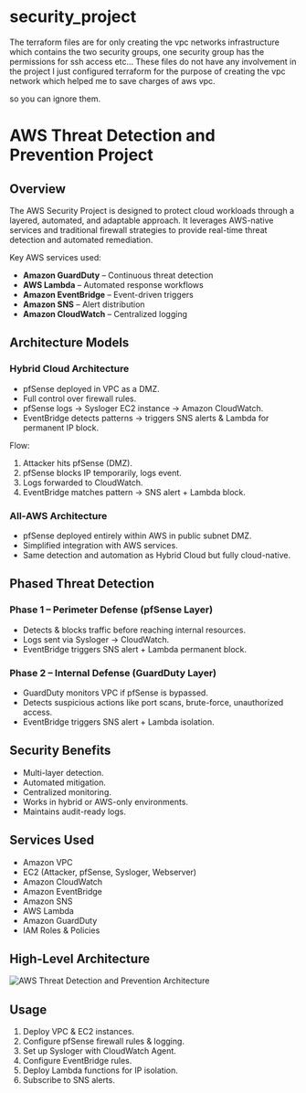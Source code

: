 # security_project

The terraform files are for only creating the vpc networks infrastructure which contains the two security groups, one security group has the permissions for ssh access etc...
These files do not have any involvement in the project I just configured terraform for the purpose of creating the vpc  network which helped me to save charges of aws vpc.

so you can ignore them.

# AWS Threat Detection and Prevention Project

## Overview

The AWS Security Project is designed to protect cloud workloads through a layered, automated, and adaptable approach. It leverages AWS-native services and traditional firewall strategies to provide real-time threat detection and automated remediation.

Key AWS services used:

* **Amazon GuardDuty** – Continuous threat detection
* **AWS Lambda** – Automated response workflows
* **Amazon EventBridge** – Event-driven triggers
* **Amazon SNS** – Alert distribution
* **Amazon CloudWatch** – Centralized logging

## Architecture Models

### Hybrid Cloud Architecture

* pfSense deployed in VPC as a DMZ.
* Full control over firewall rules.
* pfSense logs → Sysloger EC2 instance → Amazon CloudWatch.
* EventBridge detects patterns → triggers SNS alerts & Lambda for permanent IP block.

Flow:

1. Attacker hits pfSense (DMZ).
2. pfSense blocks IP temporarily, logs event.
3. Logs forwarded to CloudWatch.
4. EventBridge matches pattern → SNS alert + Lambda block.

### All-AWS Architecture

* pfSense deployed entirely within AWS in public subnet DMZ.
* Simplified integration with AWS services.
* Same detection and automation as Hybrid Cloud but fully cloud-native.

## Phased Threat Detection

### Phase 1 – Perimeter Defense (pfSense Layer)

* Detects & blocks traffic before reaching internal resources.
* Logs sent via Sysloger → CloudWatch.
* EventBridge triggers SNS alert + Lambda permanent block.

### Phase 2 – Internal Defense (GuardDuty Layer)

* GuardDuty monitors VPC if pfSense is bypassed.
* Detects suspicious actions like port scans, brute-force, unauthorized access.
* EventBridge triggers SNS alert + Lambda isolation.

## Security Benefits

* Multi-layer detection.
* Automated mitigation.
* Centralized monitoring.
* Works in hybrid or AWS-only environments.
* Maintains audit-ready logs.

## Services Used

* Amazon VPC
* EC2 (Attacker, pfSense, Sysloger, Webserver)
* Amazon CloudWatch
* Amazon EventBridge
* Amazon SNS
* AWS Lambda
* Amazon GuardDuty
* IAM Roles & Policies

## High-Level Architecture

![AWS Threat Detection and Prevention Architecture](architecture-diagram.png)

## Usage

1. Deploy VPC & EC2 instances.
2. Configure pfSense firewall rules & logging.
3. Set up Sysloger with CloudWatch Agent.
4. Configure EventBridge rules.
5. Deploy Lambda functions for IP isolation.
6. Subscribe to SNS alerts.
